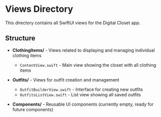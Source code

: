 # Views Directory

This directory contains all SwiftUI views for the Digital Closet app.

## Structure

- **ClothingItems/** - Views related to displaying and managing individual clothing items
  - `ContentView.swift` - Main view showing the closet with all clothing items

- **Outfits/** - Views for outfit creation and management
  - `OutfitBuilderView.swift` - Interface for creating new outfits
  - `OutfitsListView.swift` - List view showing all saved outfits

- **Components/** - Reusable UI components (currently empty, ready for future components) 